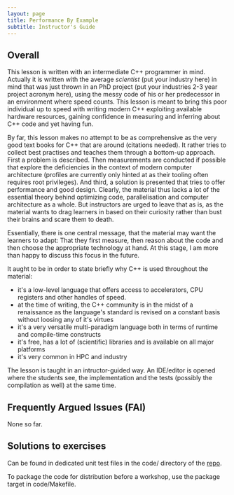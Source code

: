 ```yaml
---
layout: page
title: Performance By Example
subtitle: Instructor's Guide
---
```


## Overall

This lesson is written with an intermediate C++ programmer in mind. Actually it is written with the average _scientist_ (put your industry here) in mind that was just thrown in an PhD project (put your industries 2-3 year project acronym here), using the messy code of his or her predecessor in an environment where speed counts. This lesson is meant to bring this poor individual up to speed with writing modern C++ exploiting available hardware resources, gaining confidence in measuring and inferring about C++ code and yet having fun. 

By far, this lesson makes no attempt to be as comprehensive as the very good text books for C++ that are around (citations needed). It rather tries to collect best practises and teaches them through a bottom-up approach. First a problem is described. Then measurements are conducted if possible that explore the deficiencies in the context of modern computer architecture (profiles are currently only hinted at as their tooling often requires root privileges). And third, a solution is presented that tries to offer performance and good design. Clearly, the material thus lacks a lot of the essential theory behind optimizing code, parallelisation and computer architecture as a whole. But instructors are urged to leave that as is, as the material wants to drag learners in based on their curiosity rather than bust their brains and scare them to death.

Essentially, there is one central message, that the material may want the learners to adapt: That they first measure, then reason about the code and then choose the appropriate technology at hand. At this stage, I am more than happy to discuss this focus in the future.

It aught to be in order to state briefly why C++ is used throughout the material:

* it's a low-level language that offers access to accelerators, CPU registers and other handles of speed.
* at the time of writing, the C++ community is in the midst of a renaissance as the language's standard is revised on a constant basis without loosing any of it's virtues
* it's a very versatile multi-paradigm language both in terms of runtime and compile-time constructs
* it's free, has a lot of (scientific) libraries and is available on all major platforms
* it's very common in HPC and industry

The lesson is taught in an intructor-guided way. An IDE/editor is opened where the students see, the implementation and the tests (possibly the compilation as well) at the same time.  

## Frequently Argued Issues (FAI)

None so far.

## Solutions to exercises

Can be found in dedicated unit test files in the code/ directory of the [repo](https://github.com/psteinb/performance-by-example/tree/gh-pages/code).

To package the code for distribution before a workshop, use the package target in code/Makefile.

